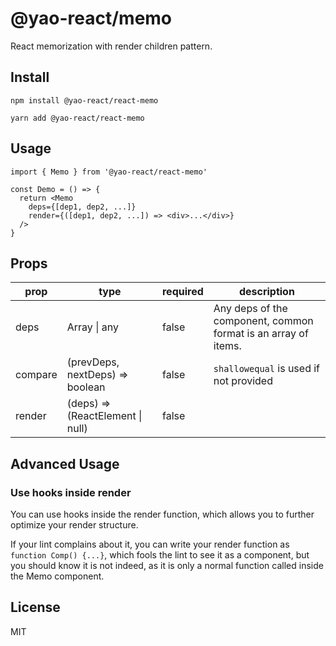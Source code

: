 # @yao-react/memo

React memorization with render children pattern.

## Install

```
npm install @yao-react/react-memo
```

```
yarn add @yao-react/react-memo
```

## Usage

```tsx
import { Memo } from '@yao-react/react-memo'

const Demo = () => {
  return <Memo
    deps={[dep1, dep2, ...]}
    render={([dep1, dep2, ...]) => <div>...</div>}
  />
}
```

## Props

| prop    | type                             | required | description                                                    |
| ------- | -------------------------------- | -------- | -------------------------------------------------------------- |
| deps    | Array \| any                     | false    | Any deps of the component, common format is an array of items. |
| compare | (prevDeps, nextDeps) => boolean  | false    | `shallowequal` is used if not provided                         |
| render  | (deps) => (ReactElement \| null) | false    |                                                                |

## Advanced Usage

### Use hooks inside render

You can use hooks inside the render function, which allows you to further optimize your render structure.

If your lint complains about it, you can write your render function as `function Comp() {...}`, which fools the lint to
see it as a component, but you should know it is not indeed, as it is only a normal function called inside the Memo component.

## License

MIT
